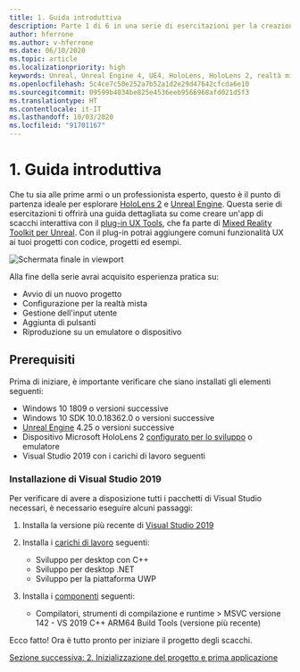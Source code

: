 ```yaml
---
title: 1. Guida introduttiva
description: Parte 1 di 6 in una serie di esercitazioni per la creazione di una semplice app di scacchi con Unreal Engine 4 e il plug-in UX Tools di Mixed Reality Toolkit
author: hferrone
ms.author: v-hferrone
ms.date: 06/10/2020
ms.topic: article
ms.localizationpriority: high
keywords: Unreal, Unreal Engine 4, UE4, HoloLens, HoloLens 2, realtà mista, esercitazione, guida introduttiva, mrtk, uxt, UX Tools, documentazione
ms.openlocfilehash: 5c4ce7c50e252a7b52a1d2e29d47642cfcda6e10
ms.sourcegitcommit: 09599b4034be825e4536eeb9566968afd021d5f3
ms.translationtype: HT
ms.contentlocale: it-IT
ms.lasthandoff: 10/03/2020
ms.locfileid: "91701167"
---
```

# <a name="1-getting-started"></a>1. Guida introduttiva

Che tu sia alle prime armi o un professionista esperto, questo è il punto di partenza ideale per esplorare [HoloLens 2](https://docs.microsoft.com/windows/mixed-reality/) e [Unreal Engine](https://www.unrealengine.com/en-US/). Questa serie di esercitazioni ti offrirà una guida dettagliata su come creare un'app di scacchi interattiva con il [plug-in UX Tools](https://github.com/microsoft/MixedReality-UXTools-Unreal), che fa parte di [Mixed Reality Toolkit per Unreal](https://github.com/microsoft/MixedRealityToolkit-Unreal). Con il plug-in potrai aggiungere comuni funzionalità UX ai tuoi progetti con codice, progetti ed esempi. 

![Schermata finale in viewport](images/unreal-uxt/5-endscene.PNG)

Alla fine della serie avrai acquisito esperienza pratica su:
* Avvio di un nuovo progetto
* Configurazione per la realtà mista
* Gestione dell'input utente
* Aggiunta di pulsanti
* Riproduzione su un emulatore o dispositivo


## <a name="prerequisites"></a>Prerequisiti
Prima di iniziare, è importante verificare che siano installati gli elementi seguenti:
* Windows 10 1809 o versioni successive
* Windows 10 SDK 10.0.18362.0 o versioni successive
* [Unreal Engine](https://www.unrealengine.com/en-US/get-now) 4.25 o versioni successive
* Dispositivo Microsoft HoloLens 2 [configurato per lo sviluppo](../../platform-capabilities-and-apis/using-visual-studio.md#enabling-developer-mode) o emulatore
* Visual Studio 2019 con i carichi di lavoro seguenti

### <a name="installing-visual-studio-2019"></a>Installazione di Visual Studio 2019
Per verificare di avere a disposizione tutti i pacchetti di Visual Studio necessari, è necessario eseguire alcuni passaggi:
1. Installa la versione più recente di [Visual Studio 2019](https://visualstudio.microsoft.com/downloads/)
2. Installa i [carichi di lavoro](https://docs.microsoft.com/visualstudio/install/modify-visual-studio?#modify-workloads) seguenti:
    * Sviluppo per desktop con C++
    * Sviluppo per desktop .NET
    * Sviluppo per la piattaforma UWP

3. Installa i [componenti](https://docs.microsoft.com/visualstudio/install/modify-visual-studio?#modify-individual-components) seguenti:
    * Compilatori, strumenti di compilazione e runtime > MSVC versione 142 - VS 2019 C++ ARM64 Build Tools (versione più recente)

Ecco fatto! Ora è tutto pronto per iniziare il progetto degli scacchi.

[Sezione successiva: 2. Inizializzazione del progetto e prima applicazione](unreal-uxt-ch2.md)